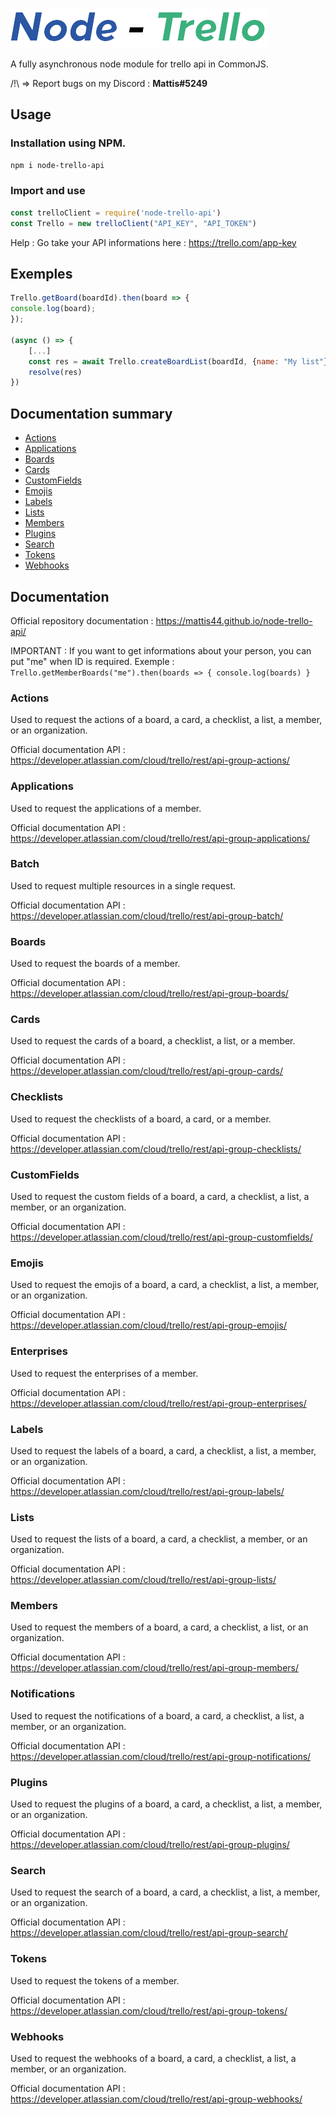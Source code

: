 ![Alt test](https://raw.githubusercontent.com/Mattis44/node-trello-api/gh-page/trello-logo/Node-Trello-Logo.png)

A fully asynchronous node module for trello api in CommonJS.


/!\ => Report bugs on my Discord : **Mattis#5249**

## Usage
### Installation using NPM.
```bash
npm i node-trello-api 
```
### Import and use
  ```js
 const trelloClient = require('node-trello-api')
 const Trello = new trelloClient("API_KEY", "API_TOKEN")
```
Help : Go take your API informations here : https://trello.com/app-key
## Exemples
```js
Trello.getBoard(boardId).then(board => {
console.log(board);
});

(async () => {
	[...]
    const res = await Trello.createBoardList(boardId, {name: "My list"})
    resolve(res)
})
```

## Documentation summary
- [Actions](https://www.npmjs.com/package/node-trello-api#actions "Actions")
- [Applications](https://www.npmjs.com/package/node-trello-api#applications "Applications")
- [Boards](https://www.npmjs.com/package/node-trello-api#boards "Boards")
- [Cards](https://www.npmjs.com/package/node-trello-api#cards "Cards")
- [CustomFields](https://www.npmjs.com/package/node-trello-api#customFields "CustomFields")
- [Emojis](https://www.npmjs.com/package/node-trello-api#emojis "Emojis")
- [Labels](https://www.npmjs.com/package/node-trello-api#labels "Labels")
- [Lists](https://www.npmjs.com/package/node-trello-api#lists "Lists")
- [Members](https://www.npmjs.com/package/node-trello-api#members "Members")
- [Plugins](https://www.npmjs.com/package/node-trello-api#plugins "Plugins")
- [Search](https://www.npmjs.com/package/node-trello-api#search "Search")
- [Tokens](https://www.npmjs.com/package/node-trello-api#tokens "Tokens")
- [Webhooks](https://www.npmjs.com/package/node-trello-api#webhooks "Webhooks")


## Documentation

Official repository documentation : https://mattis44.github.io/node-trello-api/

IMPORTANT : If you want to get informations about your person, you can put "me" when ID is required.
Exemple : `Trello.getMemberBoards("me").then(boards => { console.log(boards) }`
### Actions

Used to request the actions of a board, a card, a checklist, a list, a member, or an organization.

Official documentation API : https://developer.atlassian.com/cloud/trello/rest/api-group-actions/

### Applications

Used to request the applications of a member.

Official documentation API : https://developer.atlassian.com/cloud/trello/rest/api-group-applications/

### Batch

Used to request multiple resources in a single request.

Official documentation API : https://developer.atlassian.com/cloud/trello/rest/api-group-batch/

### Boards

Used to request the boards of a member.

Official documentation API : https://developer.atlassian.com/cloud/trello/rest/api-group-boards/

### Cards

Used to request the cards of a board, a checklist, a list, or a member.

Official documentation API : https://developer.atlassian.com/cloud/trello/rest/api-group-cards/

### Checklists

Used to request the checklists of a board, a card, or a member.

Official documentation API : https://developer.atlassian.com/cloud/trello/rest/api-group-checklists/

### CustomFields

Used to request the custom fields of a board, a card, a checklist, a list, a member, or an organization.

Official documentation API : https://developer.atlassian.com/cloud/trello/rest/api-group-customfields/

### Emojis

Used to request the emojis of a board, a card, a checklist, a list, a member, or an organization.

Official documentation API : https://developer.atlassian.com/cloud/trello/rest/api-group-emojis/

### Enterprises

Used to request the enterprises of a member.

Official documentation API : https://developer.atlassian.com/cloud/trello/rest/api-group-enterprises/

### Labels

Used to request the labels of a board, a card, a checklist, a list, a member, or an organization.

Official documentation API : https://developer.atlassian.com/cloud/trello/rest/api-group-labels/

### Lists

Used to request the lists of a board, a card, a checklist, a member, or an organization.

Official documentation API : https://developer.atlassian.com/cloud/trello/rest/api-group-lists/

### Members

Used to request the members of a board, a card, a checklist, a list, or an organization.

Official documentation API : https://developer.atlassian.com/cloud/trello/rest/api-group-members/

### Notifications

Used to request the notifications of a board, a card, a checklist, a list, a member, or an organization.

Official documentation API : https://developer.atlassian.com/cloud/trello/rest/api-group-notifications/

### Plugins

Used to request the plugins of a board, a card, a checklist, a list, a member, or an organization.

Official documentation API : https://developer.atlassian.com/cloud/trello/rest/api-group-plugins/

### Search

Used to request the search of a board, a card, a checklist, a list, a member, or an organization.

Official documentation API : https://developer.atlassian.com/cloud/trello/rest/api-group-search/

### Tokens

Used to request the tokens of a member.

Official documentation API : https://developer.atlassian.com/cloud/trello/rest/api-group-tokens/

### Webhooks

Used to request the webhooks of a board, a card, a checklist, a list, a member, or an organization.

Official documentation API : https://developer.atlassian.com/cloud/trello/rest/api-group-webhooks/
